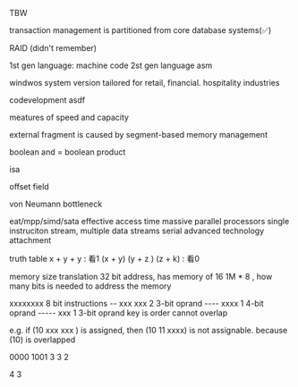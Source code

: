 TBW


transaction management is partitioned from core database systems(✅)


RAID (didn't remember)

1st gen language: machine code
2st gen language asm


windwos system version tailored for retail, financial. hospitality industries


codevelopment asdf


meatures of speed and capacity


external fragment  is caused by segment-based memory management

boolean and = boolean product

isa

offset field

von Neumann bottleneck

eat/mpp/simd/sata
effective access time
massive parallel processors
single instruciton stream, multiple data streams
serial advanced technology attachment

truth table 
x + y + y : 看1
(x + y) (y + z ) (z + k) : 看0

memory size translation 
32 bit address, has memory of 16 1M \* 8 , how many bits is needed to address the memory

xxxxxxxx 8 bit instructions
\-- xxx xxx 2 3-bit oprand
\---- xxxx 1 4-bit oprand
\----- xxx 1 3-bit oprand
key is order cannot overlap

e.g. 
if (10 xxx xxx ) is assigned, 
then (10 11 xxxx) is not assignable. 
because (10) is overlapped


0000 1001
3 3 2


4 3
